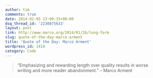 ```yaml
---
author: tim
comments: true
date: 2014-02-05 13:09:33+00:00
dsq_thread_id: '2230875633'
layout: post
link: http://www.marco.org/2014/01/26/long-form
slug: quote-of-the-day-marco-arment
title: 'Quote of the Day: Marco Arment'
wordpress_id: 1418
category: Code
---
```


> “Emphasizing and rewarding length over quality results in worse writing and
more reader abandonment.” – Marco Arment
